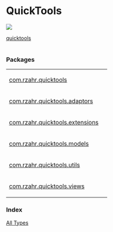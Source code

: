 # QuickTools

[![](https://jitpack.io/v/rzahr/QuickTools.svg)](https://jitpack.io/#rzahr/QuickTools)


<HTML>
<HEAD>
<meta charset="UTF-8">
<title>quicktools</title>
<link rel="stylesheet" href="../style.css">
</HEAD>
<BODY>
<a href="./index.html">quicktools</a><br/>
<br/>
<h3>Packages</h3>
<table>
<tbody>
<tr>
<td>
<p><a href="com.rzahr.quicktools/index.html">com.rzahr.quicktools</a></p>
</td>
<td>
</td>
</tr>
<tr>
<td>
<p><a href="com.rzahr.quicktools.adaptors/index.html">com.rzahr.quicktools.adaptors</a></p>
</td>
<td>
</td>
</tr>
<tr>
<td>
<p><a href="com.rzahr.quicktools.extensions/index.html">com.rzahr.quicktools.extensions</a></p>
</td>
<td>
</td>
</tr>
<tr>
<td>
<p><a href="com.rzahr.quicktools.models/index.html">com.rzahr.quicktools.models</a></p>
</td>
<td>
</td>
</tr>
<tr>
<td>
<p><a href="com.rzahr.quicktools.utils/index.html">com.rzahr.quicktools.utils</a></p>
</td>
<td>
</td>
</tr>
<tr>
<td>
<p><a href="com.rzahr.quicktools.views/index.html">com.rzahr.quicktools.views</a></p>
</td>
<td>
</td>
</tr>
</tbody>
</table>
<h3>Index</h3>
<a href="alltypes/index.html">All Types</a>
</BODY>
</HTML>
